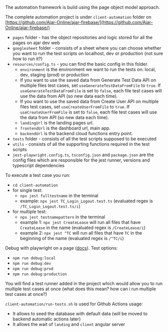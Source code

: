 The automation framework is build using the page object model approach.

The complete automation project is under `client-automation` folder on [https://github.com/Ajar-Online/ajar-firebase/](https://github.com/Ajar-Online/ajar-firebase/)

- `pages` folder - has the object repositories and logic stored for all the pages on ajar dev web
- `googlesheet` folder - consists of a sheet where you can choose whether you want to run the test scripts on localhost, dev or production (not sure how to run it?)
- `resources/config.ts` - you can find the basic config in this folder.
  - `environment` is the environment we want to run the tests on: local, dev, staging (prod) or production
  - If you want to use the saved data from Generate Test Data API on multiple files test cases, set `useGenerateTestDataFromFile` to `true`. If `useGenerateTestDataFromFile` is set to `false`, each file test cases will use the data from API (so new data each time).
  - If you want to use the saved data from Create User API on multiple files test cases, set `useCreateUserFromFile` to `true`. If `useCreateUserFromFile` is set to `false`, each file test cases will use the data from API (so new data each time).
  - `landingUrl` is the landing pages url.
  - `frontendUrl` is the dashboard url, main app.
  - `backendUrl` is the backend cloud functions entry point.
- `tests` folder -  consists of all the test scripts supposed to be executed
- `utils` - consists of all the supporting functions required in the test scripts
- `jest-playwright.config.ts`, `tsconfig.json` and `package.json` are the config files which are responsible for the jest runner, versions and typescript dependencies

To execute a test case you run:
- `cd client-automation`
- for single test:
  - `npx jest fulltestname` in the terminal
  - example: `npx jest TC_Login_Logout.test.ts` (evaluated regex is `/TC_Login_Logout.test.ts/i`)
- for multiple test:
  - `npx jest testnamepattern` in the terminal
  - example 1: `npx jest CreateLease` will run all files that have `CreateLease` in the name (evaluated regex is `/CreateLease/i`)
  - example 2: `npx jest ^TC` will run all files that have `TC` in the beginning of the name (evaluated regex is `/^TC/i`)

Debug with playwright on a page ([docs](https://playwright.dev/docs/debug-selectors)). Test options:
- `npm run debug:local`
- `npm run debug:dev`
- `npm run debug:prod`
- `npm run debug:production`

You will find a test runner added in the project which would allow you to run multiple test cases at once (what does this mean? how can i run multiple test cases at once?)

`client-automation/run-tests.sh` is used for Github Actions usage:
- It allows to seed the database with default data (will be moved to backend automatic actions later)
- It allows the wait of `landing` and `client` angular server
